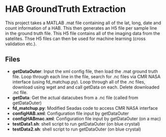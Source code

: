 # HAB GroundTruth Extraction

This project takes a MATLAB .mat file containing all of the lat, long, date
and count information of a HAB.  This then generates an H5 file per sample 
line in the ground truth file.  This H5 file contains all of the imaging 
data from the satelites.  Thse H5 files can then be used for machine 
learning (cross validation etc.).

## Files
* **getDataOuter**: Input the xml config file, then load the .mat ground truth
file.  Loop through each line in the file, search for .nc files via CMR
NASA interface (using fd_matchup.py).  Loop through all of the .nc files, 
download using wget and and call getData on each.  Delete downloaded .nc file.
* **getData**: Get the actual datacubes from a .nc file (called from getDataOuter)
* **fd_matchup.py**: Modified Seadas code to access CMR NASA interface
* **configHAB.xml**: Configuration file input by getDataOuter
* **configHABmac.xml**: Configuration file input by getDataOuter (on a mac)
* **testData1.sh**: shell script to run getDataOuter (on blue crystal)
* **testData2.sh**: shell script to run getDataOuter (on blue crystal)